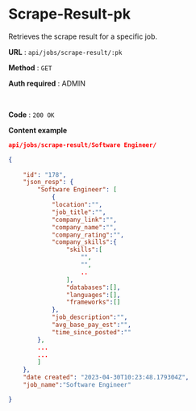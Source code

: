 # Scrape-Result-pk

Retrieves the scrape result for a specific job.

**URL** : `api/jobs/scrape-result/:pk`

**Method** : `GET`

**Auth required** : ADMIN

<br>

**Code** : `200 OK`

**Content example**

```json
api/jobs/scrape-result/Software Engineer/

{
    
    "id": "178",
    "json_resp": {
        "Software Engineer": [
            {
            "location":"",
            "job_title":"",
            "company_link":"",
            "company_name":"",
            "company_rating":"",
            "company_skills":{
                "skills":[
                    "",
                    "",
                    ..
                ],
                "databases":[],
                "languages":[],
                "frameworks":[]
            },
            "job_description":"",
            "avg_base_pay_est":"",
            "time_since_posted":""
        },
        ...
        ...
        ]
    },
    "date created": "2023-04-30T10:23:48.179304Z",
    "job_name":"Software Engineer"

}
```